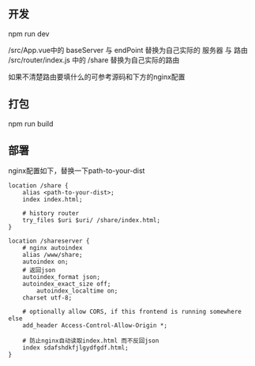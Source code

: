 ## 开发
npm run dev

/src/App.vue中的 baseServer 与 endPoint 替换为自己实际的 服务器 与 路由 
/src/router/index.js 中的 /share 替换为自己实际的路由

如果不清楚路由要填什么的可参考源码和下方的nginx配置

## 打包
npm run build

## 部署
nginx配置如下，替换一下path-to-your-dist

```nginx
location /share {
    alias <path-to-your-dist>;
    index index.html;

    # history router
    try_files $uri $uri/ /share/index.html;
}

location /shareserver {
    # nginx autoindex
    alias /www/share;
    autoindex on;
    # 返回json
    autoindex_format json;
    autoindex_exact_size off;
        autoindex_localtime on;
    charset utf-8;

    # optionally allow CORS, if this frontend is running somewhere else
    add_header Access-Control-Allow-Origin *;

    # 防止nginx自动读取index.html 而不反回json
    index sdafshdkfjlgydfgdf.html;
}
```
